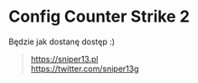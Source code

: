 #  Config Counter Strike 2
Będzie jak dostanę dostęp :)

> https://sniper13.pl  
> https://twitter.com/sniper13g
